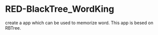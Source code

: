 # RED-BlackTree_WordKing
create a app which can be used to memorize word. This app is besed on RBTree.

